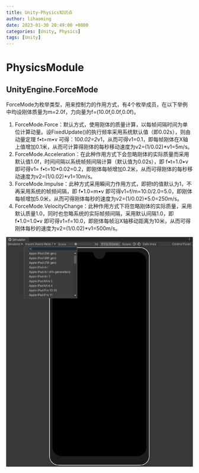```yaml
---
title: Unity-Physics知识点
author: lihaoming
date: 2023-01-30 20:49:00 +0800
categories: [Unity, Physics]
tags: [Unity]
---
```


# PhysicsModule

## UnityEngine.ForceMode
ForceMode为枚举类型，用来控制力的作用方式，有4个枚举成员，在以下举例中均设刚体质量为m=2.0f，力向量为f=(10.0f,0.0f,0.0f)。
1. ForceMode.Force：默认方式，使用刚体的质量计算，以每帧间隔时间为单位计算动量。设FixedUpdate()的执行频率采用系统默认值（即0.02s），则由动量定理
f•t=m•v
可得：10*0.02=2*v1，从而可得v1=0.1，即每帧刚体在X轴上值增加0.1米，从而可计算得刚体的每秒移动速度为v2=(1/0.02)*v1=5m/s。
2. ForceMode.Acceleration：在此种作用方式下会忽略刚体的实际质量而采用默认值1.0f，时间间隔以系统帧频间隔计算（默认值为0.02s），即
f•t=1.0•v
即可得v1= f•t=10*0.02=0.2，即刚体每帧增加0.2米，从而可得刚体的每秒移动速度为v2=(1/0.02)*v1=10m/s。
3. ForceMode.Impulse：此种方式采用瞬间力作用方式，即把t的值默认为1，不再采用系统的帧频间隔，即
f•1.0=m•v
即可得v1=f/m=10.0/2.0=5.0，即刚体每帧增加5.0米，从而可得刚体每秒的速度为v2=(1/0.02)*5.0=250m/s。
4. ForceMode.VelocityChange：此种作用方式下将忽略刚体的实际质量，采用默认质量1.0，同时也忽略系统的实际帧频间隔，采用默认间隔1.0，即
f•1.0=1.0•v
即可得v1=f=10.0，即刚体每帧沿X轴移动距离为10米，从而可得刚体每秒的速度为v2=(1/0.02)*v1=500m/s。

![](/assets/img/packages/device_simulator_1.png)